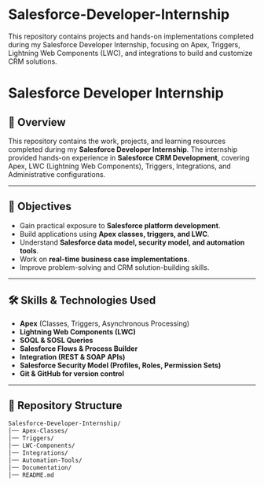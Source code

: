 # Salesforce-Developer-Internship
This repository contains projects and hands-on implementations completed during my Salesforce Developer Internship, focusing on Apex, Triggers, Lightning Web Components (LWC), and integrations to build and customize CRM solutions.
# Salesforce Developer Internship

## 📌 Overview
This repository contains the work, projects, and learning resources completed during my **Salesforce Developer Internship**. The internship provided hands-on experience in **Salesforce CRM Development**, covering Apex, LWC (Lightning Web Components), Triggers, Integrations, and Administrative configurations.

---

## 🎯 Objectives
- Gain practical exposure to **Salesforce platform development**.
- Build applications using **Apex classes, triggers, and LWC**.
- Understand **Salesforce data model, security model, and automation tools**.
- Work on **real-time business case implementations**.
- Improve problem-solving and CRM solution-building skills.

---

## 🛠️ Skills & Technologies Used
- **Apex** (Classes, Triggers, Asynchronous Processing)  
- **Lightning Web Components (LWC)**  
- **SOQL & SOSL Queries**  
- **Salesforce Flows & Process Builder**  
- **Integration (REST & SOAP APIs)**  
- **Salesforce Security Model (Profiles, Roles, Permission Sets)**  
- **Git & GitHub for version control**

---

## 📂 Repository Structure
```bash
Salesforce-Developer-Internship/
│── Apex-Classes/
│── Triggers/
│── LWC-Components/
│── Integrations/
│── Automation-Tools/
│── Documentation/
│── README.md
